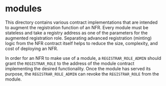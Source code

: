 # modules

This directory contains various contract implementations that are intended to augment the registration function
of an NFR. Every module must be stateless and take a registry address as one of the parameters for the augmented
registration role. Separating advanced registration (minting) logic from the NFR contract itself helps to reduce
the size, complexity, and cost of deploying an NFR. 

In order for an NFR to make use of a module, a `REGISTRAR_ROLE_ADMIN` should grant the `REGISTRAR_ROLE` to the address 
of the module contract implementing the desired functionality. Once the module has served its purpose, the 
`REGISTRAR_ROLE_ADMIN` can revoke the `REGISTRAR_ROLE` from the module. 